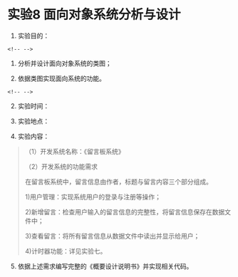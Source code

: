 # 实验8 面向对象系统分析与设计

1.  实验目的：

```{=html}
<!-- -->
```
1.  分析并设计面向对象系统的类图；

2.  依据类图实现面向系统的功能。

```{=html}
<!-- -->
```
2.  实验时间：

3.  实验地点：

4.  实验内容：

> （1）开发系统名称：《留言板系统》
>
> （2）开发系统的功能需求
>
> 在留言板系统中，留言信息由作者，标题与留言内容三个部分组成。
>
> 1)用户管理：实现系统用户的登录与注册等操作；
>
> 2)新增留言：检查用户输入的留言信息的完整性，将留言信息保存在数据文件中；
>
> 3)查看留言：将所有留言信息从数据文件中读出并显示给用户；
>
> 4)计时器功能：详见实验七。

5.  依据上述需求编写完整的《概要设计说明书》并实现相关代码。
